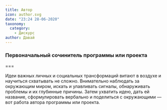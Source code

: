 ```yaml
---
title: Автор
icon: author.svg
date: "23:24 28-06-2020"
taxonomy:
  category:
    - Дискурс
author: Давай
---
```


### Первоначальный сочинитель программы или проекта

===

Идеи важных личных и социальных трансформаций витают в воздухе и научиться схватывать не сложно. Внимательно наблюдать за окружающим миром, искать и улавливать сигналы, обнаруживать проблемы и их глубинные причины. Затем ухватить идею, дать ей название, сформулировать вербально и поделиться с окружающими — вот работа автора программы или проекта.
